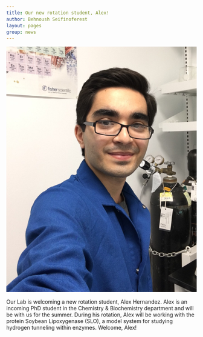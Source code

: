 ```yaml
---
title: Our new rotation student, Alex! 
author: Behnoush Seifinoferest 
layout: pages
group: news
---
```


<span class="image fit"><img src="/images/2023-06-26-Alex-Hernandez.jpeg" alt="" class="img-responsive"></span>

Our Lab is welcoming a new rotation student, Alex Hernandez.  Alex is an incoming PhD student in the Chemistry & Biochemistry department and will be with us for the summer.  During his rotation, Alex will be working with the protein Soybean Lipoxygenase (SLO), a model system for studying hydrogen tunneling within enzymes. Welcome, Alex!